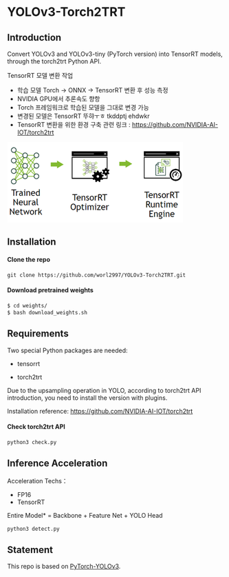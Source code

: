 # YOLOv3-Torch2TRT

## Introduction
Convert YOLOv3 and YOLOv3-tiny (PyTorch version) into TensorRT models, through the torch2trt Python API.

TensorRT 모델 변환 작업 

- 학습 모델 Torch -> ONNX -> TensorRT 변환 후 성능 측정 
- NVIDIA GPU에서 추론속도 향항
- Torch 프레임워크로 학습된 모델을 그대로 변경 가능 
- 변경된 모델은 TensorRT 뚜햐ㅜㅎ tkddptj ehdwkr 
- TensorRT 변환을 위한 환경 구축 관련 링크 : https://github.com/NVIDIA-AI-IOT/torch2trt

![image](transform.png)

## Installation 
#### Clone the repo
    git clone https://github.com/worl2997/YOLOv3-Torch2TRT.git
    
#### Download pretrained weights
    $ cd weights/
    $ bash download_weights.sh
 
## Requirements
Two special Python packages are needed:
  
* tensorrt
  
* torch2trt
  
 Due to the upsampling operation in YOLO, according to torch2trt API introduction, you need to install the version with plugins.
 
 Installation reference: https://github.com/NVIDIA-AI-IOT/torch2trt
 
#### Check torch2trt API

    python3 check.py
 
 
## Inference Acceleration
Acceleration Techs：
* FP16
* TensorRT

Entire Model* = Backbone + Feature Net + YOLO Head

    python3 detect.py

## Statement
This repo is based on [PyTorch-YOLOv3](https://github.com/eriklindernoren/PyTorch-YOLOv3).




